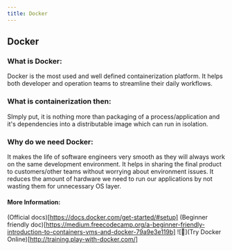 ```yaml
---
title: Docker
---
```

## Docker

<!-- The article goes here, in GitHub-flavored Markdown. Feel free to add YouTube videos, images, and CodePen/JSBin embeds  -->
### What is Docker:
Docker is the most used and well defined containerization platform. It helps both developer and operation teams to streamline their daily workflows.

### What is containerization then:
SImply put, it is nothing more than packaging of a process/application and it's dependencies into a distributable image which can run in isolation. 

### Why do we need Docker:
It makes the life of software engineers very smooth as they will always work on the same development environment. 
It helps in sharing the final product to customers/other teams without worrying about environment issues.
It reduces the amount of hardware we need to run our applications by not wasting them for unnecessary OS layer.




#### More Information:
<!-- Please add any articles you think might be helpful to read before writing the article -->
(Official docs)[https://docs.docker.com/get-started/#setup]
(Beginner friendly doc)[https://medium.freecodecamp.org/a-beginner-friendly-introduction-to-containers-vms-and-docker-79a9e3e119b]
![:rocket:](Try Docker Online)[http://training.play-with-docker.com/]


